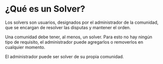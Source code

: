 # ¿Qué es un Solver?

Los solvers son usuarios, designados por el administrador de la comunidad,  que se encargan de resolver las disputas y mantener el orden.

Una comunidad debe tener, al menos, un solver. Para esto no hay ningún tipo de requisito, el administrador puede agregarlos o removerlos en cualquier momento.

El administrador puede ser solver de su propia comunidad.